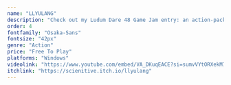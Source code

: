 ```yaml
---
name: "LLYULANG"
description: "Check out my Ludum Dare 48 Game Jam entry: an action-packed game where you aim to reach the bottom floor. Encounter various enemies along the way, requiring sharp reflexes for victory. For the ultimate challenge, there's an \"Expert\" mode designed for hardcore players. You can play it now on my itch.io page to put your skills to the test!"
order: 4
fontfamily: "Osaka-Sans"
fontsize: "42px"
genre: "Action"
price: "Free To Play"
platforms: "Windows"
videolink: "https://www.youtube.com/embed/VA_DKuqEACE?si=sumvVYtORXekM7HC"
itchlink: "https://scienitive.itch.io/llyulang"
---
```

